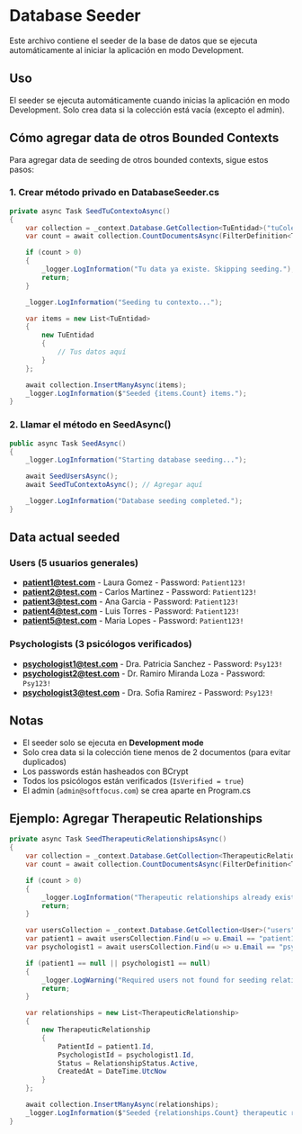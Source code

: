 # Database Seeder

Este archivo contiene el seeder de la base de datos que se ejecuta automáticamente al iniciar la aplicación en modo Development.

## Uso

El seeder se ejecuta automáticamente cuando inicias la aplicación en modo Development. Solo crea data si la colección está vacía (excepto el admin).

## Cómo agregar data de otros Bounded Contexts

Para agregar data de seeding de otros bounded contexts, sigue estos pasos:

### 1. Crear método privado en DatabaseSeeder.cs

```csharp
private async Task SeedTuContextoAsync()
{
    var collection = _context.Database.GetCollection<TuEntidad>("tuColeccion");
    var count = await collection.CountDocumentsAsync(FilterDefinition<TuEntidad>.Empty);

    if (count > 0)
    {
        _logger.LogInformation("Tu data ya existe. Skipping seeding.");
        return;
    }

    _logger.LogInformation("Seeding tu contexto...");

    var items = new List<TuEntidad>
    {
        new TuEntidad
        {
            // Tus datos aquí
        }
    };

    await collection.InsertManyAsync(items);
    _logger.LogInformation($"Seeded {items.Count} items.");
}
```

### 2. Llamar el método en SeedAsync()

```csharp
public async Task SeedAsync()
{
    _logger.LogInformation("Starting database seeding...");

    await SeedUsersAsync();
    await SeedTuContextoAsync(); // Agregar aquí

    _logger.LogInformation("Database seeding completed.");
}
```

## Data actual seeded

### Users (5 usuarios generales)
- **patient1@test.com** - Laura Gomez - Password: `Patient123!`
- **patient2@test.com** - Carlos Martinez - Password: `Patient123!`
- **patient3@test.com** - Ana Garcia - Password: `Patient123!`
- **patient4@test.com** - Luis Torres - Password: `Patient123!`
- **patient5@test.com** - Maria Lopes - Password: `Patient123!`

### Psychologists (3 psicólogos verificados)
- **psychologist1@test.com** - Dra. Patricia Sanchez - Password: `Psy123!`
- **psychologist2@test.com** - Dr. Ramiro Miranda Loza - Password: `Psy123!`
- **psychologist3@test.com** - Dra. Sofia Ramirez - Password: `Psy123!`

## Notas

- El seeder solo se ejecuta en **Development mode**
- Solo crea data si la colección tiene menos de 2 documentos (para evitar duplicados)
- Los passwords están hasheados con BCrypt
- Todos los psicólogos están verificados (`IsVerified = true`)
- El admin (`admin@softfocus.com`) se crea aparte en Program.cs

## Ejemplo: Agregar Therapeutic Relationships

```csharp
private async Task SeedTherapeuticRelationshipsAsync()
{
    var collection = _context.Database.GetCollection<TherapeuticRelationship>("therapeuticRelationships");
    var count = await collection.CountDocumentsAsync(FilterDefinition<TherapeuticRelationship>.Empty);

    if (count > 0)
    {
        _logger.LogInformation("Therapeutic relationships already exist. Skipping.");
        return;
    }

    var usersCollection = _context.Database.GetCollection<User>("users");
    var patient1 = await usersCollection.Find(u => u.Email == "patient1@test.com").FirstOrDefaultAsync();
    var psychologist1 = await usersCollection.Find(u => u.Email == "psychologist1@test.com").FirstOrDefaultAsync();

    if (patient1 == null || psychologist1 == null)
    {
        _logger.LogWarning("Required users not found for seeding relationships");
        return;
    }

    var relationships = new List<TherapeuticRelationship>
    {
        new TherapeuticRelationship
        {
            PatientId = patient1.Id,
            PsychologistId = psychologist1.Id,
            Status = RelationshipStatus.Active,
            CreatedAt = DateTime.UtcNow
        }
    };

    await collection.InsertManyAsync(relationships);
    _logger.LogInformation($"Seeded {relationships.Count} therapeutic relationships.");
}
```
